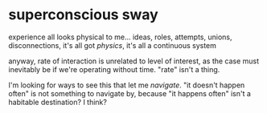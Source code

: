 # superconscious sway

experience all looks physical to me... ideas, roles, attempts, unions, disconnections, it's all got *physics*, it's all a continuous system

anyway, rate of interaction is unrelated to level of interest, as the case must inevitably be if we're operating without time. "rate" isn't a thing.

I'm looking for ways to see this that let me *navigate*. "it doesn't happen often" is not something to navigate by, because "it happens often" isn't a habitable destination? I think?

